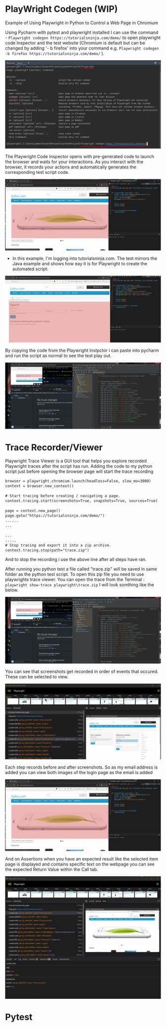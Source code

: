 
# PlayWright Codegen (WIP)

Example of Using Playwright in Python to Control a Web Page in Chromium

Using Pycharm with pytest and playwright installed I can use the command - `Playwright codegen https://tutorialsninja.com/demo/` to open playwright code Inspector and the test website (Chromium is default but can be changed by adding '- b firefox' into your command e.g. `Playwright codegen -b firefox https://tutorialsninja.com/demo/` ).

![Screenshot_1](https://github.com/JamesDevTest/JamesDevTest/blob/main/Examples/Playwright/Capture2.JPG)

The Playwright Code Inspector opens with pre-generated code to launch the browser and waits for your interactions. As you interact with the browser, it records your actions and automatically generates the corresponding test script code.

![Screenshot_2](https://github.com/JamesDevTest/JamesDevTest/blob/main/Examples/Playwright/Capture3.JPG)

* In this example, I'm logging into tutorialsninja.com. The test mirrors the Java example and shows how eay it is for Playwright to create the automated script:

![Screenshot_3](https://github.com/JamesDevTest/JamesDevTest/blob/main/Examples/Playwright/Animation1.gif)

By copying the code from the Playwright Instpctor i can paste into pycharm and run the script as normal to see the test play out.

![Screenshot_4](https://github.com/JamesDevTest/JamesDevTest/blob/main/Examples/Playwright/Animation2.gif)

# Trace Recorder/Viewer

Playwright Trace Viewer is a GUI tool that helps you explore recorded Playwright traces after the script has run. Adding the code to my python script just before opening the browser page will start the trace recording

    browser = playwright.chromium.launch(headless=False, slow_mo=3000)
    context = browser.new_context()
    
    # Start tracing before creating / navigating a page.
    context.tracing.start(screenshots=True, snapshots=True, sources=True)
    
    page = context.new_page()
    page.goto("https://tutorialsninja.com/demo/")
    ......
    ...

    ...
    .....
    # Stop tracing and export it into a zip archive.
    context.tracing.stop(path="trace.zip")
    
And to stop the recording i use the above line after all steps have ran.

After running you python test a file called "trace.zip" will be saved in same folder as the python test script. To open this zip file you need to use playwrights trace viewer. You can open the trace from the Terminal : `playwright show-trace playwright\trace.zip` I will look somthing like the below.

![Screenshot_5](https://github.com/JamesDevTest/JamesDevTest/blob/main/Examples/Playwright/Animation2.gif)

You can see that screenshots get recorded in order of events that occured. These can be selected to view.

![Screenshot_6](https://github.com/JamesDevTest/JamesDevTest/blob/main/Examples/Playwright/Animation3.gif)

Each step records before and after screenshots. So as my email address is added you can view both images of the login page as the email is added

![Screenshot_7](https://github.com/JamesDevTest/JamesDevTest/blob/main/Examples/Playwright/Capture3.JPG)

And on Assertions when you have an expected result like the selected item page is displayed and contains specific text on the webpage you can see the expected Return Value within the Call tab.

![Screenshot_8](https://github.com/JamesDevTest/JamesDevTest/blob/main/Examples/Playwright/Capture4.JPG)


# Pytest



